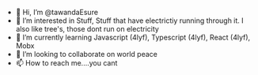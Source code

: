 - 👋 Hi, I’m @tawandaEsure
- 👀 I’m interested in Stuff, Stuff that have electrictiy running through it. I also like tree's, those dont run on electricity
- 🌱 I’m currently learning Javascript (4lyf), Typescript (4lyf), React (4lyf), Mobx
- 💞️ I’m looking to collaborate on world peace
- 📫 How to reach me....you cant

<!---
tawandaEsure/tawandaEsure is a ✨ special ✨ repository because its `README.md` (this file) appears on your GitHub profile.
You can click the Preview link to take a look at your changes.
--->
